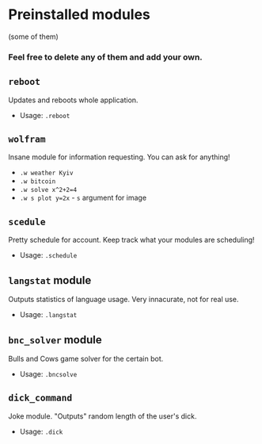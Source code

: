 # Preinstalled modules
(some of them)
### Feel free to delete any of them and add your own.

## `reboot`
Updates and reboots whole application.
* Usage: `.reboot`

## `wolfram`
Insane module for information requesting. You can ask for anything!
* `.w weather Kyiv`
* `.w bitcoin`
* `.w solve x^2+2=4`
* `.w s plot y=2x` - `s` argument for image

## `scedule`
Pretty schedule for account. Keep track what your modules are scheduling!
* Usage: `.schedule`

## `langstat` module
Outputs statistics of language usage. Very innacurate, not for real use.
* Usage: `.langstat`

## `bnc_solver` module
Bulls and Cows game solver for the certain bot.
* Usage: `.bncsolve`

## `dick_command`
Joke module. "Outputs" random length of the user's dick.
* Usage: `.dick`
